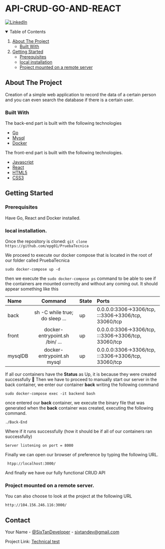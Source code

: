 # API-CRUD-GO-AND-REACT

[![LinkedIn][linkedin-shield]][linkedin-url]


[linkedin-shield]: https://img.shields.io/badge/-LinkedIn-black.svg?style=for-the-badge&logo=linkedin&colorB=555
[linkedin-url]: https://www.linkedin.com/in/emmanuel-palacio/

<!-- TABLE OF CONTENTS -->
<details open="open">
  <summary>Table of Contents</summary>
  <ol>
    <li>
      <a href="#about-the-project">About The Project</a>
      <ul>
        <li><a href="#built-with">Built With</a></li>
      </ul>
    </li>
    <li>
      <a href="#getting-started">Getting Started</a>
      <ul>
        <li><a href="#prerequisites">Prerequisites</a></li>
        <li><a href="#local-installation">local installation</a></li>
        <li><a href="#Project-mounted-on-a-remote-server">Project mounted on a remote server</a></li>
      </ul>
  </ol>
</details>

<!-- ABOUT THE PROJECT -->
## About The Project

Creation of a simple web application to record the data of a certain person and you can even search the database if there is a certain user.

### Built With
The back-end part is built with the following technologies

* [Go](https://golang.org/)
* [Mysql](https://www.mysql.com/)
* [Docker](https://www.docker.com/)

The front-end part is built with the following technologies.

* [Javascript](https://golang.org/)
* [React](https://www.mysql.com/)
* [HTML5](https://lenguajehtml.com/)
* [CSS3](https://lenguajecss.com/)

## Getting Started

### Prerequisites
Have Go, React and Docker installed.

### local installation.

Once the repository is cloned: ``` git clone https://github.com/epg01/PruebaTecnica ```

We proceed to execute our docker compose that is located in the root of our folder called PruebaTecnica

 ``` sudo docker-compose up -d ```

then we execute the  ``` sudo docker-compose ps ``` command to be able to see if the containers are mounted correctly and without any coming out.
It should appear something like this

| Name           | Command                         |  State                 | Ports                                                 |
| :---           |     :---:                       |          -----         |:---                                                   |
| back           |  sh -C while true; do sleep ... | up                     | 0.0.0.0:3306->3306/tcp, :::3306->3306/tcp, 33060/tcp  |
| front          |  docker-entrypoint.sh /bin/ ... | up                     | 0.0.0.0:3306->3306/tcp, :::3306->3306/tcp, 33060/tcp  |
| mysqlDB        |  docker-entrypoint.sh mysql     | up                     | 0.0.0.0:3306->3306/tcp, :::3306->3306/tcp, 33060/tcp  |

If all our containers have the **Status** as Up, it is because they were created successfully 💙
Then we have to proceed to manually start our server in the back container, we enter our container **back** writing the following command

 ``` sudo docker-compose exec -it backend bash ```
 
 once entered our **back** container, we execute the binary file that was generated when the **back** container was created, executing the following command.
 
 ``` ./Back-End ```
 
Where if it runs successfully (how it should be if all of our containers ran successfully)

 ``` Ouput-
Server listening on port = 8000
 ```
 
 Finally we can open our browser of preference by typing the following URL.
 
  ``` htpp://localhost:3000/```
  
And finally we have our fully functional CRUD API

### Project mounted on a remote server.
You can also choose to look at the project at the following URL

 ``` http://104.156.246.116:3000/ ```
    
## Contact

Your Name - [@SixTanDeveloper](https://twitter.com/SixTanDeveloper) - sixtandev@gmail.com

Project Link: [Technical test](https://github.com/epg01/PruebaTecnica)
